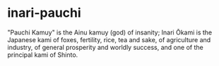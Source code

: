 # inari-pauchi
"Pauchi Kamuy" is the Ainu kamuy (god) of insanity; Inari Ōkami is the Japanese kami of foxes, fertility, rice, tea and sake, of agriculture and industry, of general prosperity and worldly success, and one of the principal kami of Shinto.
